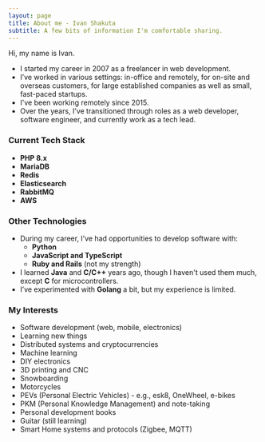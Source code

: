 ```yaml
---
layout: page
title: About me - Ivan Shakuta
subtitle: A few bits of information I'm comfortable sharing.
---
```


Hi, my name is Ivan.

- I started my career in 2007 as a freelancer in web development.
- I’ve worked in various settings: in-office and remotely, for on-site and overseas customers, for large established companies as well as small, fast-paced startups.
- I've been working remotely since 2015.
- Over the years, I’ve transitioned through roles as a web developer, software engineer, and currently work as a tech lead.

### Current Tech Stack
- **PHP 8.x**
- **MariaDB**
- **Redis**
- **Elasticsearch**
- **RabbitMQ**
- **AWS**


### Other Technologies
- During my career, I’ve had opportunities to develop software with:
    - **Python**
    - **JavaScript and TypeScript**
    - **Ruby and Rails** (not my strength)
- I learned **Java** and **C/C++** years ago, though I haven't used them much, except **C** for microcontrollers.
- I’ve experimented with **Golang** a bit, but my experience is limited.

### My Interests
- Software development (web, mobile, electronics)
- Learning new things
- Distributed systems and cryptocurrencies
- Machine learning
- DIY electronics
- 3D printing and CNC
- Snowboarding
- Motorcycles
- PEVs (Personal Electric Vehicles) - e.g., esk8, OneWheel, e-bikes
- PKM (Personal Knowledge Management) and note-taking
- Personal development books
- Guitar (still learning)
- Smart Home systems and protocols (Zigbee, MQTT)